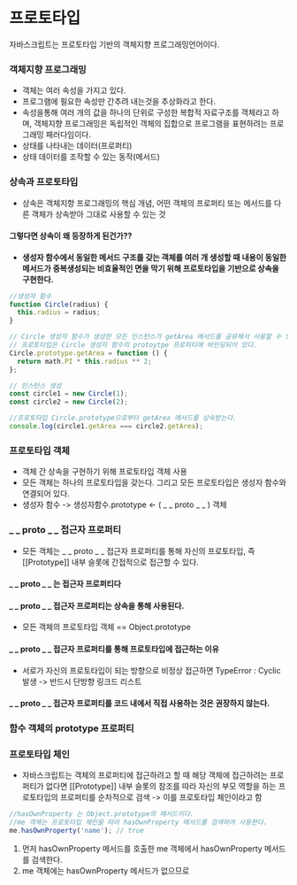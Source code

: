 # 프로토타입

자바스크립트는 프로토타입 기반의 객체지향 프로그래밍언어이다.

### 객체지향 프로그래밍

- 객체는 여러 속성을 가지고 있다.
- 프로그램에 필요한 속성만 간추려 내는것을 추상화라고 한다.
- 속성을통해 여러 개의 값을 하나의 단위로 구성한 복합적 자료구조를 객체라고 하며, 객체지향 프로그래밍은 독립적인 객체의 집합으로 프로그램을 표현하려는 프로그래밍 패러다임이다.
- 상태를 나타내는 데이터(프로퍼티)
- 상태 데이터를 조작할 수 있는 동작(메서드)

### 상속과 프로토타입

- 상속은 객체지향 프로그래밍의 핵심 개념, 어떤 객체의 프로퍼티 또는 메서드를 다른 객체가 상속받아 그대로 사용할 수 있는 것

#### 그렇다면 상속이 왜 등장하게 된건가??

- **생성자 함수에서 동일한 메서드 구조를 갖는 객체를 여러 개 생성할 때 내용이 동일한 메서드가 중복생성되는 비효율적인 면을 막기 위해 프로토타입을 기반으로 상속을 구현한다.**

```javascript
//생성자 함수
function Circle(radius) {
  this.radius = radius;
}

// Circle 생성자 함수가 생성한 모든 인스턴스가 getArea 메서드를 공유해서 사용할 수 있도록 프로토타입에 추가한다.
// 프로토타입은 Circle 생성자 함수의 protoytpe 프로퍼티에 바인딩되어 있다.
Circle.prototype.getArea = function () {
  return math.PI * this.radius ** 2;
};

// 인스턴스 생성
const circle1 = new Circle(1);
const circle2 = new Circle(2);

//프로토타입 Circle.prototype으로부터 getArea 메서드를 상속받는다.
console.log(circle1.getArea === circle2.getArea);
```

### 프로토타입 객체

- 객체 간 상속을 구현하기 위해 프로토타입 객체 사용
- 모든 객체는 하나의 프로토타입을 갖는다. 그리고 모든 프로토타입은 생성자 함수와 연결되어 있다.
- 생성자 함수 -> 생성자함수.prototype <- ( \_ _ proto _ \_ ) 객체

### \_ _ proto _ \_ 접근자 프로퍼티

- 모든 객체는 \_ _ proto _ \_ 접근자 프로퍼티를 통해 자신의 프로토타입, 즉 [[Prototype]] 내부 슬롯에 간접적으로 접근할 수 있다.

#### \_ _ proto _ \_ 는 접근자 프로퍼티다

#### \_ _ proto _ \_ 접근자 프로퍼티는 상속을 통해 사용된다.

- 모든 객체의 프로토타입 객체 == Object.prototype

#### \_ _ proto _ \_ 접근자 프로퍼티를 통해 프로토타입에 접근하는 이유

- 서로가 자신의 프로토타입이 되는 방향으로 비정상 접근하면 TypeError : Cyclic 발생
  -> 반드시 단방향 링크드 리스트

#### \_ _ proto _ \_ 접근자 프로퍼티를 코드 내에서 직접 사용하는 것은 권장하지 않는다.

### 함수 객체의 prototype 프로퍼티

### 프로토타입 체인

- 자바스크립트는 객체의 프로퍼티에 접근하려고 할 때 해당 객체에 접근하려는 프로퍼티가 없다면 [[Prototype]] 내부 슬롯의 참조를 따라 자신의 부모 역할을 하는 프로토타입의 프로퍼티를 순차적으로 검색 -> 이를 프로토타입 체인이라고 함


```javascript
//hasOwnProperty 는 Object.prototype의 메서드이다.
//me 객체는 프로토타입 체인을 따라 hasOwnProperty 메서드를 검색하여 사용한다.
me.hasOwnProperty('name'); // true

```
1. 먼저 hasOwnProperty 메서드를 호출한 me 객체에서 hasOwnProperty 메서드를 검색한다.
2. me 객체에는 hasOwnProperty 메서드가 없으므로 